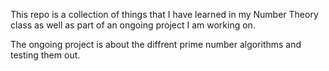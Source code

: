 This repo is a collection of things that I have learned in my Number Theory class as well as part of an ongoing project I am working on. 

The ongoing project is about the diffrent prime number algorithms and testing them out. 
